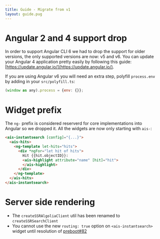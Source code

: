 ```yaml
---
title: Guide - Migrate from v1
layout: guide.pug
---
```


# Angular 2 and 4 support drop

In order to support Angular CLI 6 we had to drop the support for older versions, the only supported versions are now: v5 and v6.
You can update your Angular 4 application pretty easily by following this guide: [https://update.angular.io/](https://update.angular.io/).

If you are using Angular v6 you will need an extra step, polyfill `process.env` by adding in your `src/polyfill.ts`:

```js
(window as any).process = {env: {}};
```

# Widget prefix

The `ng-` prefix is considered reserverd for core implementations into Angular so we dropped it.
All the widgets are now only starting with `ais-`:

```html
<ais-instantsearch [config]="{...}">
  <ais-hits>
    <ng-template let-hits="hits">
      <div *ngFor="let hit of hits">
        Hit {{hit.objectID}}:
        <ais-highlight attribute="name" [hit]="hit">
        </ais-highlight>
      </div>
    </ng-template>
  </ais-hits>
</ais-instantsearch>
```

# Server side rendering

* The `createSSRAlgoliaClient` util has been renamed to `createSSRSearchClient`
* You cannot use the new `routing: true` option on `<ais-instantsearch>` widget until resolution of [preboot#82](https://github.com/angular/preboot/issues/82)
